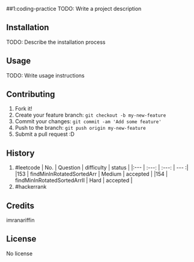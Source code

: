 ##1:coding-practice
TODO: Write a project description

## Installation
TODO: Describe the installation process

## Usage
TODO: Write usage instructions

## Contributing
1. Fork it!
2. Create your feature branch: `git checkout -b my-new-feature`
3. Commit your changes: `git commit -am 'Add some feature'`
4. Push to the branch: `git push origin my-new-feature`
5. Submit a pull request :D

## History
1. #leetcode
| No.  | 			Question		 	 |	 difficulty		|	  status |
|:---  |			:---:				 |		:---:		|	  ---	:|
|153   |	findMinInRotatedSortedArr 	 |		Medium		|	accepted |
|154   |	findMinInRotatedSortedArrII	 | 		Hard		|	accepted |
2. #hackerrank

## Credits
imranariffin

## License
No license